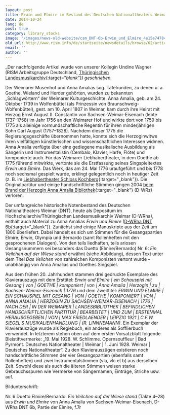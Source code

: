 ```yaml
---
layout: post
title: Erwin und Elmire im Bestand des Deutschen Nationaltheaters Weimar. Zum 275. Geburtstag von Anna Amalia, Herzogin von Sachsen-Weimar-Eisenach
date: 2014-10-24
lang: de
post: true
category: library_stocks
image: "/images/news-old-website/csm_DNT-6b-Erwin_und_Elmire_4e15e74784.jpg"
old_url: http://www.rism.info/de/startseite/newsdetails/browse/62/article/64/erwin-und-elmire-in-the-collection-of-the-deutsches-nationaltheater-weimar-for-the-275th-birthday.html
email: ''
author: ''
---
```



_Der nachfolgende Artikel wurde von unserer Kollegin Undine Wagner (RISM Arbeitsgruppe Deutschland, [Thüringischen Landesmusikarchiv](http://de.rism.info/en/einzelinformationen/weimar-thueringisches-landesmusikarchiv.html){:target="_blank"}) geschrieben._

Der Weimarer Musenhof und Anna Amalias sog. Tafelrunden, zu denen u. a. Goethe, Wieland und Herder gehörten, wurden zu bekannten „Schlagwörtern“ der Weimarer Kulturgeschichte. Anna Amalia, geb. am 24. Oktober 1739 in Wolfenbüttel (als Prinzessin von Braunschweig-Wolfenbüttel), gest. am 10. April 1807 in Weimar, kam durch ihre Heirat mit Herzog Ernst August II. Constantin von Sachsen-Weimar-Eisenach (lebte 1737–1758) im Jahr 1756 an den Weimarer Hof und wirkte dort von 1759 bis 1775 als alleinige vormundschaftliche Regentin für ihren minderjährigen Sohn Carl August (1757–1828). Nachdem dieser 1775 die Regierungsgeschäfte übernommen hatte, konnte sich die Herzoginwitwe ihren vielfältigen künstlerischen und wissenschaftlichen Interessen widmen. Anna Amalia verfügte über eine gediegene musikalische Ausbildung als Sängerin und Instrumentalistin (Cembalo, Klavier, Harfe, Flöte) und komponierte auch. Für das Weimarer Liebhabertheater, in dem Goethe ab 1775 führend mitwirkte, vertonte sie die Erstfassung seines Singspieltextes _Erwin und Elmire_. Das Werk, das am 24. Mai 1776 uraufgeführt und bis 1778 noch sechsmal gespielt wurde, erklingt gelegentlich noch in heutiger Zeit (z. B. im [Liebhabertheater Schloss Kochberg](http://www.klassik-stiftung.de/einrichtungen/schloesser-und-gaerten/schloss-park-und-liebhabertheater-kochberg/){:target="_blank"}). Die Originalpartitur und einige handschriftliche Stimmen gingen 2004 [beim Brand der Herzogin Anna Amalia Bibliothek](http://www.anna-amalia-bibliothek.de/de/){:target="_blank"} (D-WRz) verloren.

Der umfangreiche historische Notenbestand des Deutschen Nationaltheaters Weimar (DNT), heute als Depositum im Hochschularchiv/Thüringischen Landesmusikarchiv Weimar (D-WRha), enthält auch Material zu Anna Amalias _Erwin und Elmire_ ([D-WRha DNT 6b](https://opac.rism.info/search?id=280000048&db=251&View=rism){:target="_blank"}). Zunächst sind einige Manuskripte aus der Zeit um 1800 überliefert. Dabei handelt es sich um Stimmen für die Gesangspartien Elmire, Erwin, Olympia und Bernardo (samt Rollenheften mit den gesprochenen Dialogen). Von den teils liedhaften, teils ariosen Gesangsnummern sei besonders das Duetto (Elmire/Bernardo) Nr. 6: _Ein Veilchen auf der Wiese stand_ erwähnt (siehe Abbildung), dessen Text unter dem Titel _Das Veilchen_ von zahlreichen Komponisten vertont wurde – unabhängig von Anna Amalias und Goethes Singspiel.

Aus dem frühen 20. Jahrhundert stammen drei gedruckte Exemplare des Klavierauszugs mit dem Ersttitel: _Erwin und Elmire | ein Schauspiel mit Gesang | von | GOETHE | komponiert | von | Anna Amalia | Herzogin | zu | Sachsen-Weimar-Eisenach | 1776_ und dem Zweittitel: _ERWIN UND ELMIRE_ _| EIN SCHAUSPIEL MIT GESANG | VON | GOETHE | KOMPONIERT | VON | ANNA AMALIA | HERZOGIN ZU SACHSEN-WEIMAR-EISENACH | 1776 | NACH DER | IN DER WEIMARER | LANDESBIBLIOTHEK | BEFINDLICHEN HANDSCHRIFTLICHEN PARTITUR | BEARBEITET | UND ZUM | ERSTENMAL HERAUSGEGEBEN | VON | MAX FRIEDLAENDER | LEIPZIG 1921 | C.F.W. SIEGEL'S MUSIKALIENHANDLUNG | (R. LINNNEMANN)_. Ein Exemplar der Klavierauszüge wurde als Regiebuch, ein anderes als Sofflierbuch verwendet. In letzterem stehen oben auf dem ersten Vorsatzblatt folgende Bleistiftvermerke: „19. Mai 1928. W. Schlimme. Opernsouffleur | Bad Pyrmont. Deutsches Nationaltheater | Weimar | 1. Juni 1928. Weimar | Deutsches Nationaltheater“. Zu den Klavierauszügen existieren noch handschriftliche Stimmen der vier Gesangspartien (ebenfalls samt Rollenheften) und zwei Instrumentalstimmen (vla, vlc et b) aus derselben Zeit. Sowohl diese als auch die älteren Stimmen weisen starke Gebrauchsspuren wie Vermerke von Sängernamen, Einträge, Striche usw. auf.

Bildunterschrift:

Nr. 6 Duetto Elmire/Bernardo: _Ein Veilchen auf der Wiese stand_ (Takte 4–28) aus _Erwin und Elmire_ von Anna Amalia von Sachsen-Weimar-Eisenach, D-WRha DNT 6b, Partie der Elmire, f.7r

